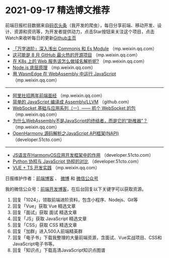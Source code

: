 # 2021-09-17 精选博文推荐

前端日报栏目数据来自[码农头条](http://hao.caibaojian.com.cn/)（我开发的爬虫），每日分享前端、移动开发、设计、资源和资讯等，为开发者提供动力，点击Star按钮来关注这个项目，点击Watch来收听每日的更新[Github主页](https://github.com/kujian/frontendDaily)
* [「万字进阶」深入浅出 Commonjs 和 Es Module](https://mp.weixin.qq.com/s?__biz=Mzg2NDAzMjE5NQ==&mid=2247491131&idx=1&sn=e1e4b542fdbdf32126c6e5525e657fb7) （mp.weixin.qq.com）
* [这可能是 8 月 GitHub 最火热的开源项目](https://mp.weixin.qq.com/s/AIrhSowJBqc6QEOBK0vZww) （mp.weixin.qq.com）
* [在 K8s 上的 Web 服务该怎么做域名解析呢?](https://mp.weixin.qq.com/s/ZU61NIMxh_UOo-chNvkPXA) （mp.weixin.qq.com）
* [Node.js 底层原理](https://mp.weixin.qq.com/s?__biz=MzkxNDIzNTg4MA==&mid=2247485117&idx=1&sn=ca4a91e138543021312f1887042d8afb) （mp.weixin.qq.com）
* [用 WasmEdge 在 WebAssembly 中运行 JavaScript](https://mp.weixin.qq.com/s/p4RvmfsOleZzGSwuflWEgg) （mp.weixin.qq.com）

***
* [阿里社招两年前端面经](https://mp.weixin.qq.com/s?__biz=Mzg5MDY1MjIxMA==&mid=2247498195&idx=1&sn=16870259597d4b2777c03476afc3783c) （mp.weixin.qq.com）
* [简单的 JavaScript 编译成 Assembly/LLVM](https://github.com/wizardpisces/js-ziju?hmsr=toutiao.io&utm_campaign=toutiao.io&utm_medium=toutiao.io&utm_source=toutiao.io) （github.com）
* [WebSocket 基础与应用系列（一）—— 抓个 WebSocket 的包](https://mp.weixin.qq.com/s?__biz=MzI1ODE4NzE1Nw==&mid=2247490686&idx=1&sn=4fb03f25d0229f5f7c9d95ce855dfce7) （mp.weixin.qq.com）
* [为什么WebAssembly不是JavaScript的终结者，而是它的“助推器”？](https://mp.weixin.qq.com/s?__biz=MzI2NDU4OTExOQ==&mid=2247524771&idx=1&sn=4901caaacd182511e885737abae92a74) （mp.weixin.qq.com）
* [OpenHarmony 源码解析之JavaScript API框架(NAPI)](https://developer.51cto.com/art/202109/682553.htm) （developer.51cto.com）

***
* [JS语言在HarmonyOS应用开发框架中的作用](https://developer.51cto.com/art/202109/682552.htm) （developer.51cto.com）
* [Python 协程与 JavaScript 协程的对比](https://developer.51cto.com/art/202109/682489.htm) （developer.51cto.com）
* [VUE + TS 开发实践](https://mp.weixin.qq.com/s?__biz=MzI0MzIyMDM5Ng==&mid=2649838378&idx=1&sn=e9cb306c8d27ad9a30c33762d3392981) （mp.weixin.qq.com）

日报维护作者：[前端博客](http://caibaojian.com.cn/) 、 [微博](http://weibo.com/kujian) 和 [微信公众号](https://open.weixin.qq.com/qr/code?username=caibaojian_com)

我的微信公众号：[前端开发博客](https://open.weixin.qq.com/qr/code?username=caibaojian_com)，在后台回复以下关键字可以获取资源。

1. 回复「1024」，领取前端进阶资料，包含小程序、Nodejs、Git等
2. 回复「Vue」获取 Vue 精选文章
3. 回复「面试」获取 面试 精选文章
4. 回复「JS」获取 JavaScript 精选文章
5. 回复「CSS」获取 CSS 精选文章
6. 回复「加群」进入500人前端精英群
7. 回复「电子书」下载我整理的大量前端资源，含面试、Vue实战项目、CSS和JavaScript电子书等。
8. 回复「知识点」下载高清JavaScript知识点图谱